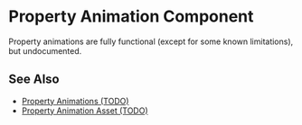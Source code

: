 # Property Animation Component

<!-- PAGE IS TODO -->

Property animations are fully functional (except for some known limitations), but undocumented.

## See Also

* [Property Animations (TODO)](property-animation-overview.md)
* [Property Animation Asset (TODO)](property-animation-asset.md)
